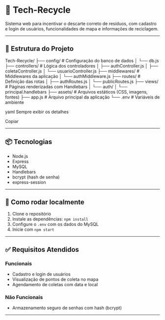 # 🌱 Tech-Recycle

Sistema web para incentivar o descarte correto de resíduos, com cadastro e login de usuários, funcionalidades de mapa e informações de reciclagem.

---

## 📁 Estrutura do Projeto

Tech-Recycle/
├── config/ # Configuração do banco de dados
│ └── db.js
├── controllers/ # Lógica dos controladores
│ ├── authController.js
│ ├── coletaController.js
│ └── usuarioController.js
├── middlewares/ # Middlewares da aplicação
│ └── authMiddleware.js
├── routes/ # Definição das rotas
│ ├── authRoutes.js
│ └── publicRoutes.js
├── views/ # Páginas renderizadas com Handlebars
│ └── auth/
│ └── principal.handlebars
├── assets/ # Arquivos estáticos (CSS, imagens, fontes)
├── app.js # Arquivo principal da aplicação
└── .env # Variáveis de ambiente

yaml
Sempre exibir os detalhes

Copiar

---


## 📦 Tecnologias

- Node.js  
- Express  
- MySQL  
- Handlebars  
- bcrypt (hash de senha)  
- express-session  

---


## 🚀 Como rodar localmente

1. Clone o repositório  
2. Instale as dependências: `npm install`  
3. Configure o `.env` com os dados do MySQL  
4. Inicie com `npm start`  

---


## ✅ Requisitos Atendidos

### Funcionais
- Cadastro e login de usuários  
- Visualização de pontos de coleta no mapa  
- Agendamento de coletas com data e local  

### Não Funcionais
- Armazenamento seguro de senhas com hash (bcrypt)

---